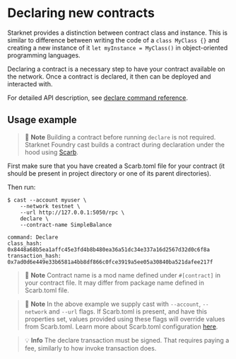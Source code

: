 # Declaring new contracts

Starknet provides a distinction between contract class and instance. This is similar to difference between writing the code of a `class MyClass {}` and creating a new instance of it `let myInstance = MyClass()` in object-oriented programming languages.

Declaring a contract is a necessary step to have your contract available on the network. Once a contract is declared, it then can be deployed and interacted with.

For detailed API description, see [declare command reference](../appendix/cast/index.html#declare).

## Usage example

> 📝 **Note**
> Building a contract before running `declare` is not required. Starknet Foundry cast builds a contract during declaration under the hood using [Scarb](https://docs.swmansion.com/scarb).

First make sure that you have created a Scarb.toml file for your contract (it should be present in project directory or one of its parent directories).

Then run:

```shell
$ cast --account myuser \
    --network testnet \
    --url http://127.0.0.1:5050/rpc \ 
    declare \
    --contract-name SimpleBalance

command: Declare
class_hash: 0x8448a68b5ea1affc45e3fd4b8b480ea36a51dc34e337a16d2567d32d0c6f8a
transaction_hash: 0x7ad0d6e449e33b6581a4bb8df866c0fce3919a5ee05a30840ba521dafee217f
```

> 📝 **Note**
> Contract name is a mod name defined under `#[contract]` in your contract file. It may differ from package name defined in Scarb.toml file.

> 📝 **Note**
> In the above example we supply cast with `--account`, `--network` and `--url` flags. If Scarb.toml is present, and have this properties set, values provided using these flags will override values from Scarb.toml. Learn more about Scarb.toml configuration [here](../projects/configuration.md#cast).

> 💡 **Info**
> The declare transaction must be signed. That requires paying a fee, similarly to how invoke transaction does.
